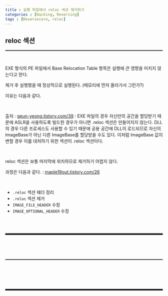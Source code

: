 ```yaml
---
title : 실행 파일에서 reloc 섹션 제거하기 
categories : [Hacking, Reversing]
tags : [Reversecore, reloc]
---
```


## reloc 섹션
<hr style="border-top: 1px solid;"><br>

EXE 형식의 PE 파일에서 Base Relocation Table 항목은 실행에 큰 영향을 미치지 않는다고 한다.

제거 후 실행했을 때 정상적으로 실행된다. (메모리에 먼저 올라가서 그런가?)

이유는 다음과 같다.

<br>

출처
: <a href="https://geun-yeong.tistory.com/39" target="_blank">geun-yeong.tistory.com/39</a>
: EXE 파일의 경우 자신만의 공간을 할당받기 때문에 ASLR을 사용하도록 빌드한 경우가 아니면 .reloc 섹션은 만들어지지 않는다. 
  DLL의 경우 다른 프로세스도 사용할 수 있기 때문에 공용 공간에 DLL이 로드되므로 자신의 ImageBase가 아닌 다른 ImageBase를 할당받을 수도 있다. 이처럼 ImageBase 값이 변할 경우 이를 대처하기 위한 섹션이 .reloc 섹션이다.

<br>

reloc 섹션은 보통 마지막에 위치하므로 제거하기 어렵지 않다.

과정은 다음과 같다.
: <a href="https://maple19out.tistory.com/26" target="_blank">maple19out.tistory.com/26</a>

<br>

+ ```.reloc``` 섹션 헤더 정리
+ ```.reloc``` 섹션 제거
+ ```IMAGE_FILE_HEADER``` 수정
+ ```IMAGE_OPTIONAL_HEADER``` 수정

<br><br>
<hr style="border: 2px solid;">
<br><br>

## 
<hr style="border-top: 1px solid;"><br>



<br><br>
<hr style="border: 2px solid;">
<br><br>